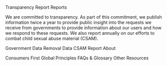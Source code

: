Transparency Report
Reports

We are committed to transparency. As part of this commitment, we publish information twice a year to provide public insight into the requests we receive from governments to provide information about our users and how we respond to these requests. We also report annually on our efforts to combat child sexual abuse material (CSAM).

 Government Data 
 Removal Data 
 CSAM Report 
About

 Consumers First 
 Global Principles 
 FAQs & Glossary 
 Other Resources 